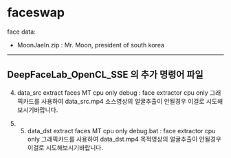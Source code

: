 # faceswap
  face data:
   - MoonJaeIn.zip :  Mr. Moon, president of south korea

------------------------------------------------
DeepFaceLab_OpenCL_SSE 의 추가 명령어 파일
------------------------------------------------
4) data_src extract faces MT cpu only debug
  : face extractor cpu only
  그래픽카드를 사용하여 data_src.mp4 소스영상의 얼굴추출이 안될경우 이걸로 시도해보시기바랍니다.

4) 5) data_dst extract faces MT cpu only debug.bat
  : face extractor cpu only
  그래픽카드를 사용하여 data_dst.mp4 목적영상의 얼굴추출이 안될경우 이걸로 시도해보시기바랍니다.
